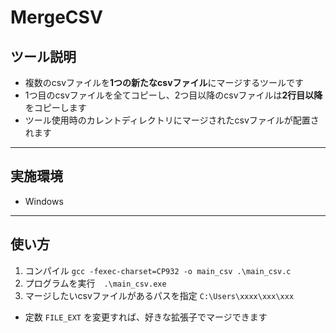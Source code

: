 # MergeCSV

## ツール説明
- 複数のcsvファイルを**1つの新たなcsvファイル**にマージするツールです
- 1つ目のcsvファイルを全てコピーし、2つ目以降のcsvファイルは**2行目以降**をコピーします
- ツール使用時のカレントディレクトリにマージされたcsvファイルが配置されます

----

## 実施環境
- Windows

----

## 使い方
1. コンパイル `gcc -fexec-charset=CP932 -o main_csv .\main_csv.c`
2. プログラムを実行　`.\main_csv.exe`
3. マージしたいcsvファイルがあるパスを指定 `C:\Users\xxxx\xxx\xxx`

- 定数 `FILE_EXT` を変更すれば、好きな拡張子でマージできます